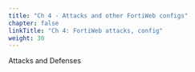```yaml
---
title: "Ch 4 - Attacks and other FortiWeb configs"
chapter: false
linkTitle: "Ch 4: FortiWeb attacks, config"
weight: 30
---
```


Attacks and Defenses